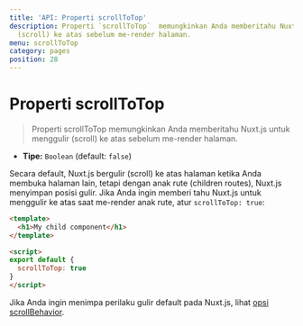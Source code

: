 ```yaml
---
title: 'API: Properti scrollToTop'
description: Properti `scrollToTop`  memungkinkan Anda memberitahu Nuxt.js untuk menggulir
  (scroll) ke atas sebelum me-render halaman.
menu: scrollToTop
category: pages
position: 28
---
```


# Properti scrollToTop

> Properti scrollToTop  memungkinkan Anda memberitahu Nuxt.js untuk menggulir (scroll) ke atas sebelum me-render halaman.

- **Tipe:** `Boolean` (default: `false`)

Secara default, Nuxt.js bergulir (scroll) ke atas halaman ketika Anda membuka halaman lain, tetapi dengan anak rute (children routes), Nuxt.js menyimpan posisi gulir. Jika Anda ingin memberi tahu Nuxt.js untuk menggulir ke atas saat me-render anak rute, atur `scrollToTop: true`:

```html
<template>
  <h1>My child component</h1>
</template>

<script>
export default {
  scrollToTop: true
}
</script>
```

Jika Anda ingin menimpa perilaku gulir default pada Nuxt.js, lihat [opsi scrollBehavior](/api/configuration-router#scrollBehavior).
